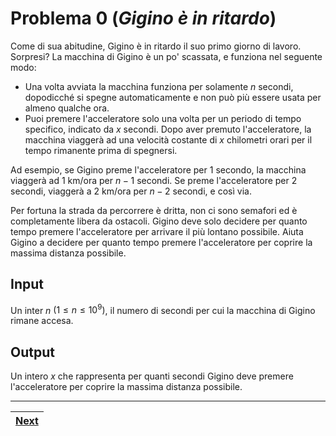 # Problema 0 (*Gigino è in ritardo*)
Come di sua abitudine, Gigino è in ritardo il suo primo giorno di lavoro. Sorpresi?
La macchina di Gigino è un po' scassata, e funziona nel seguente modo:

- Una volta avviata la macchina funziona per solamente $n$ secondi, dopodicché si spegne automaticamente e non può più essere usata per almeno qualche ora.
- Puoi premere l'acceleratore solo una volta per un periodo di tempo specifico, indicato da $x$ secondi. Dopo aver premuto l'acceleratore, la macchina viaggerà ad una velocità costante di $x$ chilometri orari per il tempo rimanente prima di spegnersi.

Ad esempio, se Gigino preme l'acceleratore per $1$ secondo, la macchina viaggerà ad $1$ km/ora per $n-1$ secondi.
Se preme l'acceleratore per $2$ secondi, viaggerà a $2$ km/ora per $n−2$ secondi, e così via.

Per fortuna la strada da percorrere è dritta, non ci sono semafori ed è completamente libera da ostacoli.
Gigino deve solo decidere per quanto tempo premere l'acceleratore per arrivare il più lontano possibile.
Aiuta Gigino a decidere per quanto tempo premere l'acceleratore per coprire la massima distanza possibile.

## Input
Un inter $n$ $(1 \leq n \leq 10^9)$, il numero di secondi per cui la macchina di Gigino rimane accesa.

## Output
Un intero $x$ che rappresenta per quanti secondi Gigino deve premere l'acceleratore per coprire la massima distanza possibile.


-----------

| [Next](../1/README.md) |
| ----- |
